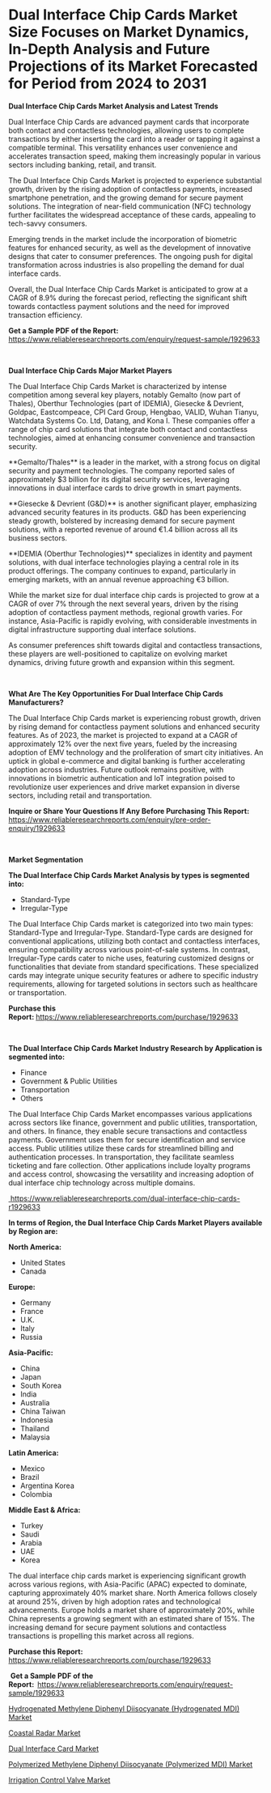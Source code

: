 <p><h1>Dual Interface Chip Cards Market Size Focuses on Market Dynamics, In-Depth Analysis and Future Projections of its Market Forecasted for Period from 2024 to 2031</h1></p><p><strong>Dual Interface Chip Cards Market Analysis and Latest Trends</strong></p>
<p><p>Dual Interface Chip Cards are advanced payment cards that incorporate both contact and contactless technologies, allowing users to complete transactions by either inserting the card into a reader or tapping it against a compatible terminal. This versatility enhances user convenience and accelerates transaction speed, making them increasingly popular in various sectors including banking, retail, and transit.</p><p>The Dual Interface Chip Cards Market is projected to experience substantial growth, driven by the rising adoption of contactless payments, increased smartphone penetration, and the growing demand for secure payment solutions. The integration of near-field communication (NFC) technology further facilitates the widespread acceptance of these cards, appealing to tech-savvy consumers.</p><p>Emerging trends in the market include the incorporation of biometric features for enhanced security, as well as the development of innovative designs that cater to consumer preferences. The ongoing push for digital transformation across industries is also propelling the demand for dual interface cards. </p><p>Overall, the Dual Interface Chip Cards Market is anticipated to grow at a CAGR of 8.9% during the forecast period, reflecting the significant shift towards contactless payment solutions and the need for improved transaction efficiency.</p></p>
<p><strong>Get a Sample PDF of the Report:&nbsp;</strong> <a href="https://www.reliableresearchreports.com/enquiry/request-sample/1929633?utm_campaign=83&utm_medium=2&utm_source=Github&utm_content=ia&utm_term=25102024&utm_id=dual-interface-chip-cards">https://www.reliableresearchreports.com/enquiry/request-sample/1929633</a></p>
<p>&nbsp;</p>
<p><strong>Dual Interface Chip Cards Major Market Players</strong></p>
<p><p>The Dual Interface Chip Cards Market is characterized by intense competition among several key players, notably Gemalto (now part of Thales), Oberthur Technologies (part of IDEMIA), Giesecke & Devrient, Goldpac, Eastcompeace, CPI Card Group, Hengbao, VALID, Wuhan Tianyu, Watchdata Systems Co. Ltd, Datang, and Kona I. These companies offer a range of chip card solutions that integrate both contact and contactless technologies, aimed at enhancing consumer convenience and transaction security.</p><p>**Gemalto/Thales** is a leader in the market, with a strong focus on digital security and payment technologies. The company reported sales of approximately $3 billion for its digital security services, leveraging innovations in dual interface cards to drive growth in smart payments.</p><p>**Giesecke & Devrient (G&D)** is another significant player, emphasizing advanced security features in its products. G&D has been experiencing steady growth, bolstered by increasing demand for secure payment solutions, with a reported revenue of around €1.4 billion across all its business sectors.</p><p>**IDEMIA (Oberthur Technologies)** specializes in identity and payment solutions, with dual interface technologies playing a central role in its product offerings. The company continues to expand, particularly in emerging markets, with an annual revenue approaching €3 billion.</p><p>While the market size for dual interface chip cards is projected to grow at a CAGR of over 7% through the next several years, driven by the rising adoption of contactless payment methods, regional growth varies. For instance, Asia-Pacific is rapidly evolving, with considerable investments in digital infrastructure supporting dual interface solutions.</p><p>As consumer preferences shift towards digital and contactless transactions, these players are well-positioned to capitalize on evolving market dynamics, driving future growth and expansion within this segment.</p></p>
<p>&nbsp;</p>
<p><strong>What Are The Key Opportunities For Dual Interface Chip Cards Manufacturers?</strong></p>
<p><p>The Dual Interface Chip Cards market is experiencing robust growth, driven by rising demand for contactless payment solutions and enhanced security features. As of 2023, the market is projected to expand at a CAGR of approximately 12% over the next five years, fueled by the increasing adoption of EMV technology and the proliferation of smart city initiatives. An uptick in global e-commerce and digital banking is further accelerating adoption across industries. Future outlook remains positive, with innovations in biometric authentication and IoT integration poised to revolutionize user experiences and drive market expansion in diverse sectors, including retail and transportation.</p></p>
<p><strong>Inquire or Share Your Questions If Any Before Purchasing This Report:</strong> <a href="https://www.reliableresearchreports.com/enquiry/pre-order-enquiry/1929633?utm_campaign=83&utm_medium=2&utm_source=Github&utm_content=ia&utm_term=25102024&utm_id=dual-interface-chip-cards">https://www.reliableresearchreports.com/enquiry/pre-order-enquiry/1929633</a></p>
<p>&nbsp;</p>
<p><strong>Market Segmentation</strong></p>
<p><strong>The Dual Interface Chip Cards Market Analysis by types is segmented into:</strong></p>
<p><ul><li>Standard-Type</li><li>Irregular-Type</li></ul></p>
<p><p>The Dual Interface Chip Cards market is categorized into two main types: Standard-Type and Irregular-Type. Standard-Type cards are designed for conventional applications, utilizing both contact and contactless interfaces, ensuring compatibility across various point-of-sale systems. In contrast, Irregular-Type cards cater to niche uses, featuring customized designs or functionalities that deviate from standard specifications. These specialized cards may integrate unique security features or adhere to specific industry requirements, allowing for targeted solutions in sectors such as healthcare or transportation.</p></p>
<p><strong>Purchase this Report:&nbsp;</strong><a href="https://www.reliableresearchreports.com/purchase/1929633?utm_campaign=83&utm_medium=2&utm_source=Github&utm_content=ia&utm_term=25102024&utm_id=dual-interface-chip-cards">https://www.reliableresearchreports.com/purchase/1929633</a></p>
<p>&nbsp;</p>
<p><strong>The Dual Interface Chip Cards Market Industry Research by Application is segmented into:</strong></p>
<p><ul><li>Finance</li><li>Government & Public Utilities</li><li>Transportation</li><li>Others</li></ul></p>
<p><p>The Dual Interface Chip Cards Market encompasses various applications across sectors like finance, government and public utilities, transportation, and others. In finance, they enable secure transactions and contactless payments. Government uses them for secure identification and service access. Public utilities utilize these cards for streamlined billing and authentication processes. In transportation, they facilitate seamless ticketing and fare collection. Other applications include loyalty programs and access control, showcasing the versatility and increasing adoption of dual interface chip technology across multiple domains.</p></p>
<p><a href="https://www.reliableresearchreports.com/dual-interface-chip-cards-r1929633?utm_campaign=83&utm_medium=2&utm_source=Github&utm_content=ia&utm_term=25102024&utm_id=dual-interface-chip-cards">&nbsp;https://www.reliableresearchreports.com/dual-interface-chip-cards-r1929633</a></p>
<p><strong>In terms of Region, the Dual Interface Chip Cards Market Players available by Region are:</strong></p>
<p>
    <p> <strong> North America: </strong>
        <ul>
            <li>United States</li>
            <li>Canada</li>
        </ul>
        </p> 
    <p> <strong> Europe: </strong>
        <ul>
            <li>Germany</li>
            <li>France</li>
            <li>U.K.</li>
            <li>Italy</li>
            <li>Russia</li>
        </ul>
        </p> 
    <p> <strong> Asia-Pacific: </strong>
        <ul>
            <li>China</li>
            <li>Japan</li>
            <li>South Korea</li>
            <li>India</li>
            <li>Australia</li>
            <li>China Taiwan</li>
            <li>Indonesia</li>
            <li>Thailand</li>
            <li>Malaysia</li>
        </ul>
        </p> 
    <p> <strong> Latin America: </strong>
        <ul>
            <li>Mexico</li>
            <li>Brazil</li>
            <li>Argentina Korea</li>
            <li>Colombia</li>
        </ul>
        </p> 
    <p> <strong> Middle East & Africa: </strong>
        <ul>
            <li>Turkey</li>
            <li>Saudi</li>
            <li>Arabia</li>
            <li>UAE</li>
            <li>Korea</li>
        </ul>
    </p>
    </p>
<p><p>The dual interface chip cards market is experiencing significant growth across various regions, with Asia-Pacific (APAC) expected to dominate, capturing approximately 40% market share. North America follows closely at around 25%, driven by high adoption rates and technological advancements. Europe holds a market share of approximately 20%, while China represents a growing segment with an estimated share of 15%. The increasing demand for secure payment solutions and contactless transactions is propelling this market across all regions.</p></p>
<p><strong>Purchase this Report: </strong><a href="https://www.reliableresearchreports.com/purchase/1929633?utm_campaign=83&utm_medium=2&utm_source=Github&utm_content=ia&utm_term=25102024&utm_id=dual-interface-chip-cards">https://www.reliableresearchreports.com/purchase/1929633</a></p>
<p>&nbsp;<strong>Get a Sample PDF of the Report:&nbsp;&nbsp;</strong><a href="https://www.reliableresearchreports.com/enquiry/request-sample/1929633?utm_campaign=83&utm_medium=2&utm_source=Github&utm_content=ia&utm_term=25102024&utm_id=dual-interface-chip-cards">https://www.reliableresearchreports.com/enquiry/request-sample/1929633</a></p>
<p><strong></strong></p>
<p><p><a href="https://www.linkedin.com/pulse/hydrogenated-methylene-diphenyl-diisocyanate-mdi-market-opportunities-ljasc?utm_campaign=83&utm_medium=2&utm_source=Github&utm_content=ia&utm_term=25102024&utm_id=dual-interface-chip-cards">Hydrogenated Methylene Diphenyl Diisocyanate (Hydrogenated MDI) Market</a></p><p><a href="https://github.com/leonidmsw5y/Market-Research-Report-List-1/blob/main/coastal-radar-market.md?utm_campaign=83&utm_medium=2&utm_source=Github&utm_content=ia&utm_term=25102024&utm_id=dual-interface-chip-cards">Coastal Radar Market</a></p><p><a href="https://github.com/knaufethaganye/Market-Research-Report-List-1/blob/main/dual-interface-card-market.md?utm_campaign=83&utm_medium=2&utm_source=Github&utm_content=ia&utm_term=25102024&utm_id=dual-interface-chip-cards">Dual Interface Card Market</a></p><p><a href="https://www.linkedin.com/pulse/sustainability-trends-polymerized-methylene-diphenyl-diisocyanate-eflic?utm_campaign=83&utm_medium=2&utm_source=Github&utm_content=ia&utm_term=25102024&utm_id=dual-interface-chip-cards">Polymerized Methylene Diphenyl Diisocyanate (Polymerized MDI) Market</a></p><p><a href="https://issuu.com/reportprime-2/docs/irrigation-control-valve-market-siz_45d8aa4343616d?utm_campaign=83&utm_medium=2&utm_source=Github&utm_content=ia&utm_term=25102024&utm_id=dual-interface-chip-cards">Irrigation Control Valve Market</a></p></p>